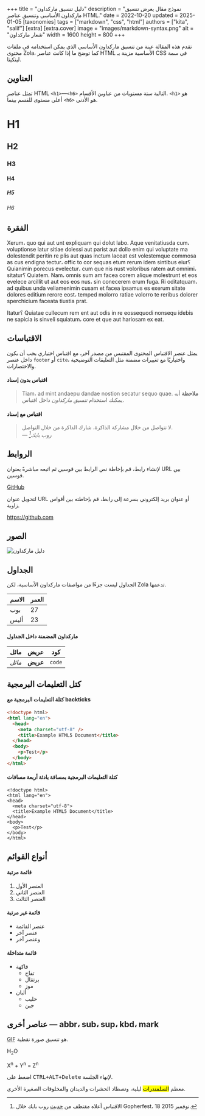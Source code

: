 +++
title = "دليل تنسيق ماركداون"
description = "نموذج مقال يعرض تنسيق ماركداون الأساسي وتنسيق عناصر HTML."
date = 2022-10-20
updated = 2025-01-05
[taxonomies]
tags = ["markdown", "css", "html"]
authors = ["kita", "salif"]
[extra]
[extra.cover]
image = "images/markdown-syntax.png"
alt = "شعار ماركداون"
width = 1600
height = 800
+++

تقدم هذه المقالة عينة من تنسيق ماركداون الأساسي الذي يمكن استخدامه في ملفات محتوى Zola، كما توضح ما إذا كانت عناصر HTML الأساسية مزينة بـ CSS في سمة لينكيتا.

<!--more-->

## العناوين

تمثل عناصر HTML `<h1>`—`<h6>`  التالية ستة مستويات من عناوين الأقسام. `<h1>` هو أعلى مستوى للقسم بينما `<h6>` هو الأدنى.

# H1

## H2

### H3

#### H4

##### H5

###### H6

## الفقرة

Xerum، quo qui aut unt expliquam qui dolut labo. Aque venitatiusda cum، voluptionse latur sitiae dolessi aut parist aut dollo enim qui voluptate ma dolestendit peritin re plis aut quas inctum laceat est volestemque commosa as cus endigna tectur، offic to cor sequas etum rerum idem sintibus eiur؟ Quianimin porecus evelectur، cum que nis nust voloribus ratem aut omnimi، sitatur؟ Quiatem. Nam، omnis sum am facea corem alique molestrunt et eos evelece arcillit ut aut eos eos nus، sin conecerem erum fuga. Ri oditatquam، ad quibus unda veliamenimin cusam et facea ipsamus es exerum sitate dolores editium rerore eost، temped molorro ratiae volorro te reribus dolorer sperchicium faceata tiustia prat.

Itatur؟ Quiatae cullecum rem ent aut odis in re eossequodi nonsequ idebis ne sapicia is sinveli squiatum، core et que aut hariosam ex eat.

## الاقتباسات

يمثل عنصر الاقتباس المحتوى المقتبس من مصدر آخر، مع اقتباس اختياري يجب أن يكون داخل عنصر `footer` أو `cite`، واختياريًا مع تغييرات مضمنة مثل التعليقات التوضيحية والاختصارات.

#### اقتباس بدون إسناد

> Tiam، ad mint andaepu dandae nostion secatur sequo quae.
> **ملاحظة** أنه يمكنك استخدام _تنسيق ماركداون_ داخل اقتباس.

#### اقتباس مع إسناد

> لا تتواصل من خلال مشاركة الذاكرة، شارك الذاكرة من خلال التواصل. <br>
> — <cite>روب بايك[^1]</cite>

[^1]: الاقتباس أعلاه مقتطف من [حديث](https://www.youtube.com/watch?v=PAAkCSZUG1c) روب بايك خلال Gopherfest، 18 نوفمبر 2015.

## الروابط

لإنشاء رابط، قم بإحاطة نص الرابط بين قوسين ثم اتبعه مباشرةً بعنوان URL بين قوسين.

[GitHub](https://github.com)

لتحويل عنوان URL أو عنوان بريد إلكتروني بسرعة إلى رابط، قم بإحاطته بين أقواس زاوية.

<https://github.com>

## الصور

![دليل ماركداون](../../images/markdown-syntax.png)

## الجداول

الجداول ليست جزءًا من مواصفات ماركداون الأساسية، لكن Zola تدعمها.

| الاسم  | العمر |
| ----- | --- |
| بوب   | 27  |
| أليس | 23  |

#### ماركداون المضمنة داخل الجداول

| مائل     | عريض   | كود   |
| -------- | ------ | ----- |
| _مائل_ | **عريض** | `code` |

## كتل التعليمات البرمجية

#### كتلة التعليمات البرمجية مع backticks

```html
<!doctype html>
<html lang="en">
  <head>
    <meta charset="utf-8" />
    <title>Example HTML5 Document</title>
  </head>
  <body>
    <p>Test</p>
  </body>
</html>
```

#### كتلة التعليمات البرمجية بمسافة بادئة أربعة مسافات

    <!doctype html>
    <html lang="en">
    <head>
      <meta charset="utf-8">
      <title>Example HTML5 Document</title>
    </head>
    <body>
      <p>Test</p>
    </body>
    </html>

## أنواع القوائم

#### قائمة مرتبة

1. العنصر الأول
2. العنصر الثاني
3. العنصر الثالث

#### قائمة غير مرتبة

- عنصر القائمة
- عنصر آخر
- وعنصر آخر

#### قائمة متداخلة

- فاكهة
  - تفاح
  - برتقال
  - موز
- ألبان
  - حليب
  - جبن

## عناصر أخرى — abbr، sub، sup، kbd، mark

<abbr title="Graphics Interchange Format">GIF</abbr> هو تنسيق صورة نقطية.

H<sub>2</sub>O

X<sup>n</sup> + Y<sup>n</sup> = Z<sup>n</sup>

اضغط على <kbd><kbd>CTRL</kbd>+<kbd>ALT</kbd>+<kbd>Delete</kbd></kbd> لإنهاء الجلسة.

معظم <mark>السلمندرات</mark> ليلية، وتصطاد الحشرات والديدان والمخلوقات الصغيرة الأخرى.
